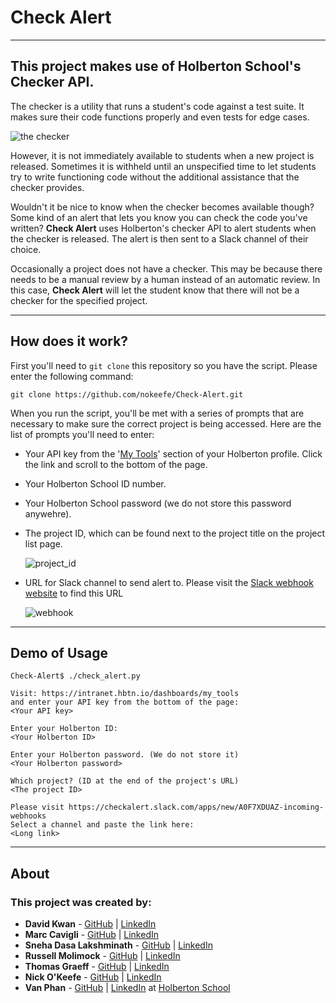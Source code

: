 # Check Alert
---
## This project makes use of Holberton School's Checker API.
The checker is a utility that runs a student's code against a test suite. It makes sure their code functions properly and even tests for edge cases.

![the checker](https://lh5.googleusercontent.com/AByTB2QIz3_JDrjs7LRuB4L-LxLb-1yjRjU8rzWfyR2UVKup7DYzPJXBCITHBcnW07axMVs0z4qgHoUyMSW2GBrnRxVpUhzja46SRhDjpEbcZUQwD2kFNMkkcBqi-hXVKNKJJDUX)

However, it is not immediately available to students when a new project is released. Sometimes it is withheld until an unspecified time to let students try to write functioning code without the additional assistance that the checker provides.

Wouldn't it be nice to know when the checker becomes available though? Some kind of an alert that lets you know you can check the code you've written? **Check Alert** uses Holberton's checker API to alert students when the checker is released. The alert is then sent to a Slack channel of their choice.

Occasionally a project does not have a checker. This may be because there needs to be a manual review by a human instead of an automatic review. In this case, **Check Alert** will let the student know that there will not be a checker for the specified project.

---
## How does it work?

First you'll need to `git clone` this repository so you have the script. Please enter the following command:

`git clone https://github.com/nokeefe/Check-Alert.git`

When you run the script, you'll be met with a series of prompts that are necessary to make sure the correct project is being accessed. Here are the list of prompts you'll need to enter:
* Your API key from the '[My Tools](https://intranet.hbtn.io/dashboards/my_tools)' section of your Holberton profile. Click the link and scroll to the bottom of the page.
* Your Holberton School ID number.
* Your Holberton School password (we do not store this password anywehre).
* The project ID, which can be found next to the project title on the project list page.

   ![project_id](https://i.imgur.com/m6BYfFU.png?1)

* URL for Slack channel to send alert to. Please visit the [Slack webhook website](https://checkalert.slack.com/apps/new/A0F7XDUAZ-incoming-webhooks) to find this URL

    ![webhook](https://i.imgur.com/ulj2AQ7.png)
---
## Demo of Usage

```
Check-Alert$ ./check_alert.py

Visit: https://intranet.hbtn.io/dashboards/my_tools
and enter your API key from the bottom of the page:
<Your API key>

Enter your Holberton ID:
<Your Holberton ID>

Enter your Holberton password. (We do not store it)
<Your Holberton password>

Which project? (ID at the end of the project's URL)
<The project ID>

Please visit https://checkalert.slack.com/apps/new/A0F7XDUAZ-incoming-webhooks
Select a channel and paste the link here:
<Long link>
```

---
## About
### This project was created by:

* **David Kwan** - [GitHub](https://github.com/dwkwan) | [LinkedIn](https://www.linkedin.com/in/david-kwan-1b0930129/)
* **Marc Cavigli** - [GitHub](https://github.com/MCavigli) | [LinkedIn](https://www.linkedin.com/in/marccavigli/)
* **Sneha Dasa Lakshminath** - [GitHub](https://github.com/snehadasa) | [LinkedIn](https://www.linkedin.com/in/sneha-dasa-lakshminath-a3433539/)
* **Russell Molimock** - [GitHub](https://github.com/Rmolimock) | [LinkedIn](https://www.linkedin.com/in/russellmolimock/)
* **Thomas Graeff** - [GitHub](https://github.com/graefft) | [LinkedIn](https://www.linkedin.com/in/thomas-graeff-b3ab4380/)
* **Nick O'Keefe** - [GitHub](https://github.com/nokeefe) | [LinkedIn](https://www.linkedin.com/in/nbokeefe/)
* **Van Phan** - [GitHub](https://github.com/vdphan) | [LinkedIn](https://www.linkedin.com/in/van-phan-344764180/) 
at [Holberton School](http://holbertonschool.com)